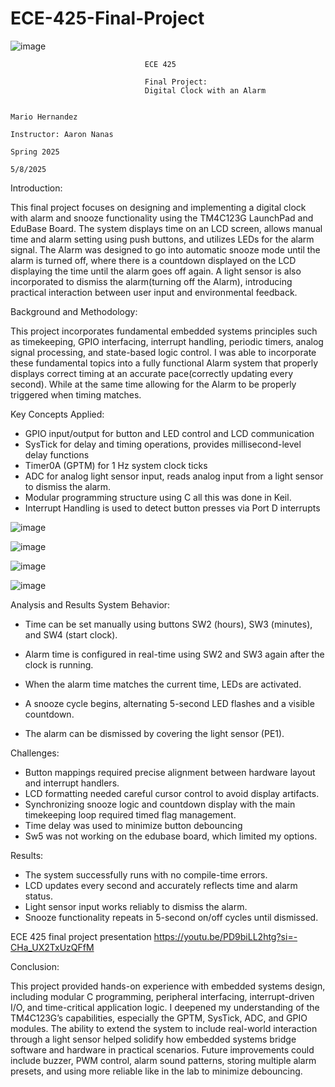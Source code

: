 # ECE-425-Final-Project

![image](https://github.com/user-attachments/assets/92f63988-fd5c-4bb3-aae1-1987dcebdae8)

                                  ECE 425 
                                  
                                  Final Project: 
                                  Digital Clock with an Alarm

                                                                        Mario Hernandez
                                                                        Instructor: Aaron Nanas
                                                                        Spring 2025
                                                                        5/8/2025
                                                                        














Introduction:

This final project focuses on designing and implementing a digital clock with alarm and snooze functionality using the TM4C123G LaunchPad and EduBase Board. The system displays time on an LCD screen, allows manual time and alarm setting using push buttons, and utilizes LEDs for the alarm signal. The Alarm was designed to go into automatic snooze mode until the alarm is turned off, where there is a countdown displayed on the LCD displaying the time until the alarm goes off again. A light sensor is also incorporated to dismiss the alarm(turning off the Alarm), introducing practical interaction between user input and environmental feedback.

Background and Methodology:

This project incorporates fundamental embedded systems principles such as timekeeping, GPIO interfacing, interrupt handling, periodic timers, analog signal processing, and state-based logic control. I was able to incorporate these fundamental topics into a fully functional Alarm system that properly displays correct timing at an accurate pace(correctly updating every second). While at the same time allowing for the Alarm to be properly triggered when timing matches. 

Key Concepts Applied:

- GPIO input/output for button and LED control and LCD communication
- SysTick for delay and timing operations, provides millisecond-level delay functions
- Timer0A (GPTM) for 1 Hz system clock ticks
- ADC for analog light sensor input, reads analog input from a light sensor to dismiss the alarm.
- Modular programming structure using C all this was done in Keil.
- Interrupt Handling is used to detect button presses via Port D interrupts


![image](https://github.com/user-attachments/assets/a7bdc8d1-7cf9-44ee-89aa-29c0745d3701)


![image](https://github.com/user-attachments/assets/04104e48-0a1d-4c4d-b11d-812397d98839)


![image](https://github.com/user-attachments/assets/4e727ca6-255d-44cc-9178-d046cbd396a2)

![image](https://github.com/user-attachments/assets/3e395ae5-83e9-4212-80cc-f68162bea6e1)



Analysis and Results
System Behavior:
- Time can be set manually using buttons SW2 (hours), SW3 (minutes), and SW4 (start clock).

- Alarm time is configured in real-time using SW2 and SW3 again after the clock is running.

- When the alarm time matches the current time, LEDs are activated.

- A snooze cycle begins, alternating 5-second LED flashes and a visible countdown.

- The alarm can be dismissed by covering the light sensor (PE1).






Challenges:
- Button mappings required precise alignment between hardware layout and interrupt handlers.
- LCD formatting needed careful cursor control to avoid display artifacts.
- Synchronizing snooze logic and countdown display with the main timekeeping loop required timed flag management.
- Time delay was used to minimize button debouncing
- Sw5 was not working on the edubase board, which limited my options. 


Results:
- The system successfully runs with no compile-time errors.
- LCD updates every second and accurately reflects time and alarm status.
- Light sensor input works reliably to dismiss the alarm.
- Snooze functionality repeats in 5-second on/off cycles until dismissed.

ECE 425 final project presentation
https://youtu.be/PD9biLL2htg?si=-CHa_UX2TxUzQFfM

Conclusion:

This project provided hands-on experience with embedded systems design, including modular C programming, peripheral interfacing, interrupt-driven I/O, and time-critical application logic. I deepened my understanding of the TM4C123G’s capabilities, especially the GPTM, SysTick, ADC, and GPIO modules. The ability to extend the system to include real-world interaction through a light sensor helped solidify how embedded systems bridge software and hardware in practical scenarios. Future improvements could include buzzer, PWM control, alarm sound patterns, storing multiple alarm presets, and using more reliable like in the lab to minimize debouncing. 
